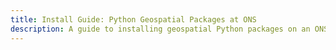 ```yaml
---
title: Install Guide: Python Geospatial Packages at ONS
description: A guide to installing geospatial Python packages on an ONS computer. 
---
```


#
